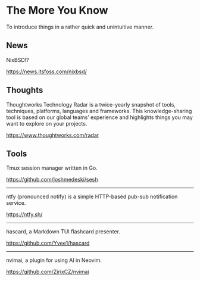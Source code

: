 # The More You Know

To introduce things in a rather quick and unintuitive manner.

## News

NixBSD!?

https://news.itsfoss.com/nixbsd/

## Thoughts

Thoughtworks Technology Radar is a twice-yearly snapshot of tools, techniques, platforms, languages and frameworks. This knowledge-sharing tool is based on our global teams’ experience and highlights things you may want to explore on your projects.

https://www.thoughtworks.com/radar

## Tools

Tmux session manager written in Go.

https://github.com/joshmedeski/sesh

---

ntfy (pronounced notify) is a simple HTTP-based pub-sub notification service. 

https://ntfy.sh/

---

hascard, a Markdown TUI flashcard presenter.

https://github.com/Yvee1/hascard

---

nvimai, a plugin for using AI in Neovim.

https://github.com/ZirixCZ/nvimai
